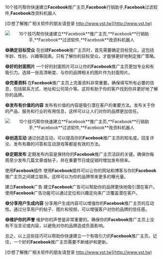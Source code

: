 10个技巧帮你快速建立**Facebook**推广主页,**Facebook**行销助手,**Facebook**过滤软件,**Facebook**改资料机器人

[😍想了解推广相关软件的朋友请登录 http://www.vst.tw](http://www.vst.tw)

 <center><img src="https://vst.tw/MP4/tuiguang/png/8.png" alt="10个技巧帮你快速建立**Facebook**推广主页,**Facebook**行销助手,**Facebook**过滤软件,**Facebook**改资料机器人"></center>

**😄确定目标受众**
在创建**Facebook**推广主页时，首先需要确定目标受众。这包括年龄、性别、兴趣等因素。只有了解你的目标受众，才能够更好地制定推广策略。

**😄好的封面照片**
一个好的封面照片可以让你的**Facebook**推广主页更加专业和有吸引力。选择一张高清晰度、与你的品牌相关的图片作为封面照片。

**😄完善资料**
在**Facebook**推广主页上完善资料非常重要。确保填写所有必要的信息，包括联系方式、地址和公司简介等。这将有助于你的客户找到你并更好地了解你的品牌。

**😄发布有价值的内容**
发布有价值的内容是吸引潜在客户的重要方法。发布关于你的产品、服务和行业的有用信息，这样可以让人们对你的品牌更加信任。

 <center><img src="https://vst.tw/MP4/tuiguang/png/0.png" alt="10个技巧帮你快速建立**Facebook**推广主页,**Facebook**行销助手,**Facebook**过滤软件,**Facebook**改资料机器人"></center>

**😄创造互动**
通过创造互动，可以提高你的**Facebook**推广主页的知名度。回复评论、发布有趣的问答和互动游戏等都是有效的方法。

**😄定期发布**
定期发布内容是保持你的**Facebook**推广主页活跃的关键。确保你每周至少发布几篇文章或帖子，并在重要节日或促销时增加发布频率。

使用**Facebook**插件
使用**Facebook**插件可以让你的网站和博客与你的**Facebook**推广主页之间建立联系。这样可以为你的品牌带来更多的曝光量。

建立**Facebook**广告
建立**Facebook**广告可以帮助你的品牌更快地吸引潜在客户。使用**Facebook**广告功能可以通过定位和兴趣定向来广泛覆盖潜在客户。

**😄分享用户生成内容**
分享用户生成内容可以增强你的**Facebook**推广主页的互动性。通过分享用户的帖子、图片和视频，可以增强客户对你的品牌的信任感。

**😄维护你的声誉**
维护你的声誉是非常重要的。确保你的**Facebook**推广主页上没有不当言论或内容，以避免对你的品牌造成负面影响。

总之，以上这些技巧可以帮助你快速建立一个有吸引力的**Facebook**推广主页。记住，一个好的**Facebook**推广主页需要不断维护和更新。

[😍想了解推广相关软件的朋友请登录 http://www.vst.tw](http://www.vst.tw)



